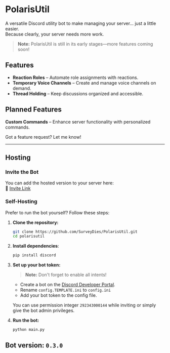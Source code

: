 # **PolarisUtil**  

A versatile Discord utility bot to make managing your server... just a little easier.<br>
Because clearly, your server needs more work.

> **Note:** PolarisUtil is still in its early stages—more features coming soon!  

## **Features**  
- **Reaction Roles** – Automate role assignments with reactions.  
- **Temporary Voice Channels** – Create and manage voice channels on demand.  
- **Thread Holding** – Keep discussions organized and accessible.  

## **Planned Features**  
**Custom Commands** – Enhance server functionality with personalized commands.  

Got a feature request? Let me know!  

---

## **Hosting**  

### **Invite the Bot**  
You can add the hosted version to your server here:  
🔗 [Invite Link](https://discord.com/oauth2/authorize?client_id=1332006901000441926&permissions=292343000144&integration_type=0&scope=bot)  

### **Self-Hosting**  
Prefer to run the bot yourself? Follow these steps:  

1. **Clone the repository:**  
   ```sh
   git clone https://github.com/SurveyDies/PolarisUtil.git
   cd polarisutil
   ```

2. **Install dependencies**:
    ```sh
    pip install discord
    ```
4. **Set up your bot token:**  
   > **Note:** Don't forget to enable all intents!  

   - Create a bot on the [Discord Developer Portal](https://discord.com/developers/).
   - Rename `config.TEMPLATE.ini` to `config.ini`
   - Add your bot token to the config file.  

   You can use permission integer `292343000144` while inviting or simply give the bot admin privileges.



5. **Run the bot:**
    ```sh
    python main.py
    ```
## Bot version: `0.3.0`
